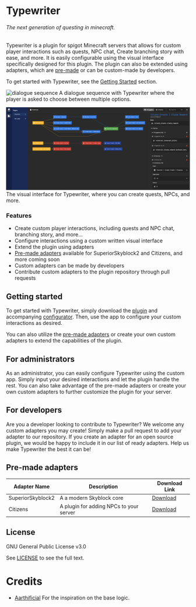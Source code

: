 # Typewriter

###### The next generation of questing in minecraft.

Typewriter is a plugin for spigot Minecraft servers that allows for custom player interactions such as quests,
NPC chat, Create branching story with ease, and more. It is easily configurable using the visual interface specifically
designed for this plugin.
The plugin can also be extended using adapters, which are [pre-made](#pre-made-adapters) or can be custom-made by developers.

To get started with Typewriter, see the [Getting Started](#getting-started) section.

![dialogue sequence](readme/chat-messages.gif)
A dialogue sequence with Typewriter where the player is asked to choose between multiple options.

![visual interface](readme/typewrite-interface-demo.png)
The visual interface for Typewriter, where you can create quests, NPCs, and more.

### Features

- Create custom player interactions, including quests and NPC chat, branching story, and more...
- Configure interactions using a custom written visual interface
- Extend the plugin using adapters
- [Pre-made adapters](#pre-made-adapters) available for SuperiorSkyblock2 and Citizens, and more coming soon
- Custom adapters can be made by developers
- Contribute custom adapters to the plugin repository through pull requests

## Getting started

To get started with Typewriter, simply download the [plugin]() and accompanying [configurator]().
Then, use the app to configure your custom interactions as desired.

You can also utilize the [pre-made adapters](#pre-made-adapters) or create your own custom adapters to extend the
capabilities of the plugin.

## For administrators

As an administrator, you can easily configure Typewriter using the custom app. Simply input your desired interactions
and let the plugin handle the rest. You can also take advantage of the pre-made adapters or create your own custom
adapters to further customize the plugin for your server.

## For developers

Are you a developer looking to contribute to Typewriter? We welcome any custom adapters you may create! Simply make a
pull request to add your adapter to our repository. If you create an adapter for an open source plugin, we would be
happy to include it in our list of ready adapters. Help us make Typewriter the best it can be!

## Pre-made adapters

| Adapter Name      | Description                             | Download Link                |
|-------------------|-----------------------------------------|------------------------------|
| SuperiorSkyblock2 | A a modern Skyblock core                | [Download](link_to_download) |
| Citizens          | A plugin for adding NPCs to your server | [Download](link_to_download) |

## License
GNU General Public License v3.0

See [LICENSE](LICENSE) to see the full text.

# Credits

- [Aarthificial](https://www.youtube.com/channel/UCZ1XWgQK8YkZp5ZwXKdVqjw) For the inspiration on the base logic.

